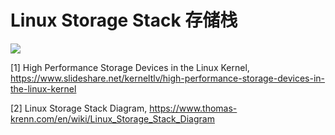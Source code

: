 # Linux Storage Stack 存储栈


![](https://www.thomas-krenn.com/de/wikiDE/images/e/e0/Linux-storage-stack-diagram_v4.10.png)

[1] High Performance Storage Devices in the Linux Kernel, https://www.slideshare.net/kerneltlv/high-performance-storage-devices-in-the-linux-kernel

[2] Linux Storage Stack Diagram, https://www.thomas-krenn.com/en/wiki/Linux_Storage_Stack_Diagram